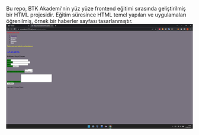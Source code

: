 Bu repo, BTK Akademi'nin yüz yüze frontend eğitimi sırasında geliştirilmiş bir HTML projesidir. Eğitim süresince HTML temel yapıları ve uygulamaları öğrenilmiş, örnek bir haberler sayfası tasarlanmıştır.
![](aaaaa.png)
